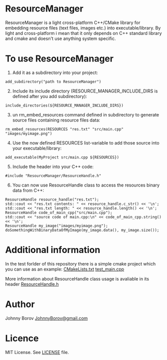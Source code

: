 # ResourceManager
ResourceManager is a light cross-platform C++/CMake library for embedding resource files (text files, images etc.) into executable/library.
By light and cross-platform i mean that it only depends on C++ standard library and cmake and doesn't use anything system specific.

# To use ResourceManager
1) Add it as a subdirectory into your project:
```
add_subdirectory("path to ResourceManager")
```
2) Include its include directory (RESOURCE_MANAGER_INCLUDE_DIRS is defined after you add subdirectory):
```
include_directories(${RESOURCE_MANAGER_INCLUDE_DIRS})
```
3) un rm_embed_resources command defined in subdirectory to generate source files containing resource files data:
```
rm_embed_resources(RESOURCES "res.txt" "src/main.cpp" "images/myimage.png")
```
4) Use the now defined RESOURCES list-variable to add those source into your executable/library:
```
add_executable(MyProject src/main.cpp ${RESOURCES})
```
5) Include the header into your C++ code:
```
#include "ResourceManager/ResourceHandle.h"
```
6) You can now use ResourceHandle class to access the resources binary data from C++:
```
ResourceHandle resource_handle("res.txt");
std::cout << "res.txt contents: " << resource_handle.c_str() << '\n';
std::cout << "res.txt length: " << resource_handle.length() << '\n';
ResourceHandle code_of_main_cpp("src/main.cpp");
std::cout << "source code of main.cpp:\n" << code_of_main_cpp.string() << '\n';
ResourceHandle my_image("images/myimage.png");
doSomethingWithBinaryDataOfMyImage(my_image.data(), my_image.size());
```

# Additional information
In the test forlder of this repository there is a simple cmake project which you can use as an example:
[CMakeLists.txt](test/CMakeLists.txt) [test_main.cpp](test/src/test_main.cpp)

More information about ResourceHandle class usage is avaliable in its header
[ResourceHandle.h](include/ResourceManager/ResourceHandle.h)

# Author
Johnny Borov JohnnyBorov@gmail.com

# Licence
MIT License. See [LICENSE](LICENSE) file.
